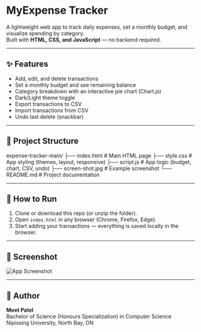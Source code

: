 # MyExpense Tracker

A lightweight web app to track daily expenses, set a monthly budget, and visualize spending by category.  
Built with **HTML, CSS, and JavaScript** — no backend required.

---

## ✨ Features
- Add, edit, and delete transactions
- Set a monthly budget and see remaining balance
- Category breakdown with an interactive pie chart (Chart.js)
- Dark/Light theme toggle
- Export transactions to CSV
- Import transactions from CSV
- Undo last delete (snackbar)

---

## 📂 Project Structure
expense-tracker-main/
├── index.html # Main HTML page
├── style.css # App styling (themes, layout, responsive)
├── script.js # App logic (budget, chart, CSV, undo)
├── screen-shot.jpg # Example screenshot
└── README.md # Project documentation


---

## 🚀 How to Run
1. Clone or download this repo (or unzip the folder).
2. Open `index.html` in any browser (Chrome, Firefox, Edge).
3. Start adding your transactions — everything is saved locally in the browser.

---

## 📸 Screenshot
![App Screenshot](./screen-shot.jpg)

---

## 👤 Author
**Meet Patel**  
Bachelor of Science (Honours Specialization) in Computer Science  
Nipissing University, North Bay, ON  

